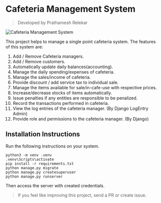 # Cafeteria Management System
> Developed by Prathamesh Relekar

![Cafeteria Management System](https://postimg.cc/TpFnwYWr)

This project helps to manage a single point cafeteria system. 
The features of this system are:

1. Add / Remove Cafeteria managers.
2. Add / Remove customers.
3. Automatically update daily balances(accounting).
4. Manage the daily spending/expenses of cafeteria.
5. Manage the sales/income of cafeteria.
6. Provide discount / add service tax to individual sale.
7. Manage the items available for sale/in-cafe-use with respective prices.
8. Increase/decrease stocks of items automatically.
9. Issue penalties if any entities are responsible to be penalized.
10. Record the transactions performed in cafeteria.
11. View the log entries of the cafeteria manager. (By Django LogEntry Admin)
12. Provide role and permissions to the cafeteria manager. (By Django)


## Installation Instructions
Run the following instructions on your system.
```
python3 -m venv .venv
.venv\Scripts\activate
pip install -r requirements.txt
python manage.py migrate
python manage.py createsuperuser
python manage.py runserver
```
Then access the server with created credentials.


> If you feel like improving this project, send a PR or create issue.
